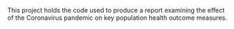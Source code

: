 
This project holds the code used to produce a report examining the effect of the Coronavirus pandemic on key population health outcome measures.

